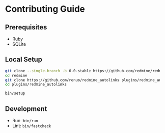 # Contributing Guide

## Prerequisites

- Ruby
- SQLite

## Local Setup

```sh
git clone --single-branch -b 6.0-stable https://github.com/redmine/redmine
cd redmine
git clone https://github.com/renuo/redmine_autolinks plugins/redmine_autolinks
cd plugins/redmine_autolinks

bin/setup
```

## Development

- Run: `bin/run`
- Lint: `bin/fastcheck`
